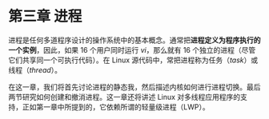 # 第三章 进程

进程是任何多道程序设计的操作系统中的基本概念。通常把**进程定义为程序执行的一个实例**，因此，如果 16 个用户同时运行 *vi*，那么就有 16 个独立的进程（尽管它们共享同一个可执行代码）。在 Linux 源代码中，常把进程称为任务（*task*）或线程（*thread*）。

在这一章，我们将首先讨论进程的静态我，然后描述内核如何进行进程切换。最后两节研究如何创建和撤消进程。这一章还将讲述 Linux 对多线程应用程序的支持，正如第一章中所提到的，它依赖所谓的轻量级进程（LWP）。


